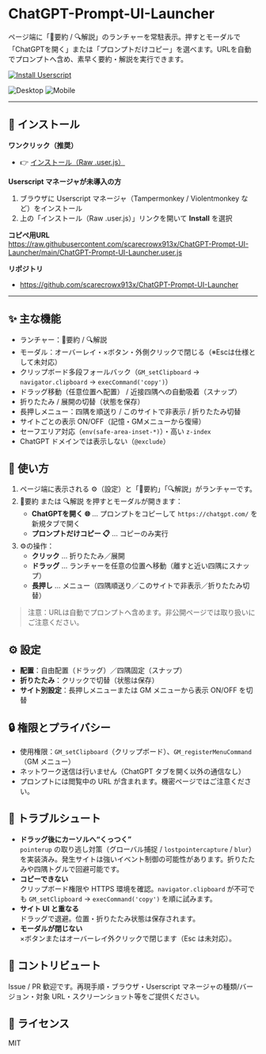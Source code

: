 # ChatGPT-Prompt-UI-Launcher

ページ端に「📘要約 / 🔍️解説」のランチャーを常駐表示。押すとモーダルで「ChatGPTを開く」または「プロンプトだけコピー」を選べます。URLを自動でプロンプトへ含め、素早く要約・解説を実行できます。

[![Install Userscript](https://img.shields.io/badge/Install-UserScript-10a37f)](https://raw.githubusercontent.com/scarecrowx913x/ChatGPT-Prompt-UI-Launcher/main/ChatGPT-Prompt-UI-Launcher.user.js)

![Desktop](docs/screenshot-desktop.png)
![Mobile](docs/screenshot-mobile.png)

---

## 🚀 インストール

**ワンクリック（推奨）**  
- 👉 [インストール（Raw .user.js）](https://raw.githubusercontent.com/scarecrowx913x/ChatGPT-Prompt-UI-Launcher/main/ChatGPT-Prompt-UI-Launcher.user.js)

**Userscript マネージャが未導入の方**  
1. ブラウザに Userscript マネージャ（Tampermonkey / Violentmonkey など）をインストール  
2. 上の「インストール（Raw .user.js）」リンクを開いて **Install** を選択

**コピペ用URL**  
https://raw.githubusercontent.com/scarecrowx913x/ChatGPT-Prompt-UI-Launcher/main/ChatGPT-Prompt-UI-Launcher.user.js

**リポジトリ**  
- https://github.com/scarecrowx913x/ChatGPT-Prompt-UI-Launcher

---

## ✨ 主な機能

- ランチャー：📘要約 / 🔍️解説  
- モーダル：オーバーレイ・×ボタン・外側クリックで閉じる（※Escは仕様として未対応）  
- クリップボード多段フォールバック（`GM_setClipboard` → `navigator.clipboard` → `execCommand('copy')`）  
- ドラッグ移動（任意位置へ配置） / 近接四隅への自動吸着（スナップ）  
- 折りたたみ / 展開の切替（状態を保存）  
- 長押しメニュー：四隅を順送り / このサイトで非表示 / 折りたたみ切替  
- サイトごとの表示 ON/OFF（記憶・GMメニューから復帰）  
- セーフエリア対応（`env(safe-area-inset-*)`）・高い `z-index`  
- ChatGPT ドメインでは表示しない（`@exclude`）

## 🧰 使い方

1. ページ端に表示される ⚙️（設定）と「📘要約」「🔍️解説」がランチャーです。  
2. 📘要約 または 🔍️解説 を押すとモーダルが開きます：  
   - **ChatGPTを開く 🌐** … プロンプトをコピーして `https://chatgpt.com/` を新規タブで開く  
   - **プロンプトだけコピー 📋** … コピーのみ実行  
3. ⚙️の操作：  
   - **クリック** … 折りたたみ／展開  
   - **ドラッグ** … ランチャーを任意の位置へ移動（離すと近い四隅にスナップ）  
   - **長押し** … メニュー（四隅順送り／このサイトで非表示／折りたたみ切替）

> 注意：URLは自動でプロンプトへ含めます。非公開ページでは取り扱いにご注意ください。

## ⚙️ 設定

- **配置**：自由配置（ドラッグ）／四隅固定（スナップ）  
- **折りたたみ**：クリックで切替（状態は保存）  
- **サイト別設定**：長押しメニューまたは GM メニューから表示 ON/OFF を切替

## 🔒 権限とプライバシー

- 使用権限：`GM_setClipboard`（クリップボード）、`GM_registerMenuCommand`（GM メニュー）  
- ネットワーク送信は行いません（ChatGPT タブを開く以外の通信なし）  
- プロンプトには閲覧中の URL が含まれます。機密ページではご注意ください。

## 🐛 トラブルシュート

- **ドラッグ後にカーソルへ“くっつく”**  
  `pointerup` の取り逃し対策（グローバル捕捉 / `lostpointercapture` / `blur`）を実装済み。発生サイトは強いイベント制御の可能性があります。折りたたみや四隅トグルで回避可能です。  
- **コピーできない**  
  クリップボード権限や HTTPS 環境を確認。`navigator.clipboard` が不可でも `GM_setClipboard` → `execCommand('copy')` を順に試みます。  
- **サイト UI と重なる**  
  ドラッグで退避。位置・折りたたみ状態は保存されます。  
- **モーダルが閉じない**  
  ×ボタンまたはオーバーレイ外クリックで閉じます（Esc は未対応）。


## 🤝 コントリビュート

Issue / PR 歓迎です。再現手順・ブラウザ・Userscript マネージャの種類/バージョン・対象 URL・スクリーンショット等をご提供ください。

## 📜 ライセンス

MIT
